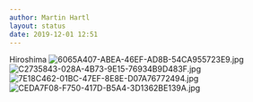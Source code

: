 ```yaml
---
author: Martin Hartl
layout: status
date: 2019-12-01 12:51
---
```

Hiroshima
![6065A407-ABEA-46EF-AD8B-54CA955723E9.jpg](http://share.hartl.co/micro/6065A407-ABEA-46EF-AD8B-54CA955723E9.jpg)
![C2735843-028A-4B73-9E15-76934B9D483F.jpg](http://share.hartl.co/micro/C2735843-028A-4B73-9E15-76934B9D483F.jpg)
![7E18C462-01BC-47EF-8E8E-D07A76772494.jpg](http://share.hartl.co/micro/7E18C462-01BC-47EF-8E8E-D07A76772494.jpg)
![CEDA7F08-F750-417D-B5A4-3D1362BE139A.jpg](http://share.hartl.co/micro/CEDA7F08-F750-417D-B5A4-3D1362BE139A.jpg)